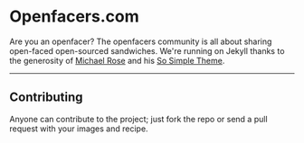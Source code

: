 # Openfacers.com

Are you an openfacer? The openfacers community is all about sharing open-faced open-sourced sandwiches. We're running on Jekyll thanks to the generosity of  [Michael Rose](https://github.com/mmistakes) and his [So Simple Theme](http://mmistakes.github.io/so-simple-theme).

---

## Contributing

Anyone can contribute to the project; just fork the repo or send a pull request with your images and recipe.